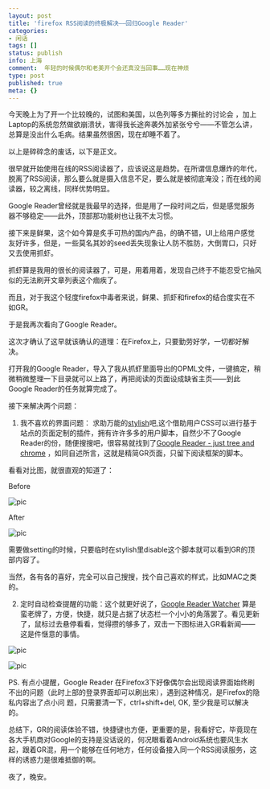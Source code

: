 ```yaml
---
layout: post
title: 'firefox RSS阅读的终极解决——回归Google Reader'
categories:
- 闲话
tags: []
status: publish
info: 上海
comment:  年轻的时候偶尔和老美开个会还真没当回事……现在神烦
type: post
published: true
meta: {}
---
```

今天晚上为了开一个比较晚的，试图和美国，以色列等多方撕扯的讨论会 ，加上Laptop的系统忽然做欲崩溃状，害得我长途奔袭外加紧张兮兮——不管怎么讲，总算是没出什么毛病。结果虽然很困，现在却睡不着了。

以上是碎碎念的废话，以下是正文。

很早就开始使用在线的RSS阅读器了，应该说这是趋势。在所谓信息爆炸的年代，脱离了RSS阅读，那么要么就是摄入信息不足，要么就是被彻底淹没；而在线的阅读器，较之离线，同样优势明显。

Google Reader曾经就是我最早的选择，但是用了一段时间之后，但是感觉服务器不够稳定——此外，顶部那功能树也让我不太习惯。

接下来是鲜果，这个如今算是炙手可热的国内产品，的确不错，UI上给用户感觉友好许多，但是，一些莫名其妙的seed丢失现象让人防不胜防，大倒胃口，只好又去使用抓虾。

抓虾算是我用的很长的阅读器了，可是，用着用着，发现自己终于不能忍受它抽风似的无法刷开文章列表这个痼疾了。

而且，对于我这个轻度firefox中毒者来说，鲜果、抓虾和firefox的结合度实在不如GR。

于是我再次看向了Google Reader。

这次才确认了这早就该确认的道理：在Firefox上，只要勤劳好学，一切都好解决。

打开我的Google Reader，导入了我从抓虾里面导出的OPML文件，一键搞定，稍微稍微整理一下目录就可以上路了，再把阅读的页面设成缺省主页——到此Google Reader的任务就算完成了。

接下来解决两个问题：

1. 我不喜欢的界面问题： 求助万能的[stylish](https://addons.mozilla.org/en-US/firefox/addon/2108)吧,这个借助用户CSS可以进行基于站点的页面定制的插件，拥有许许多多的用户脚本，自然少不了Google Reader的份，随便搜搜吧，很容易就找到了[Google Reader - just tree and chrome](http://userstyles.org/styles/4519) ，如同自述所言，这就是精简GR页面，只留下阅读框架的脚本。

看看对比图，就很直观的知道了：

Before

![pic](http://userstyles.org/style_screenshots/4519_before.png)

After

![pic](http://userstyles.org/style_screenshots/4519_after.png)

需要做setting的时候，只要临时在stylish里disable这个脚本就可以看到GR的顶部内容了。

当然，各有各的喜好，完全可以自己搜搜，找个自己喜欢的样式，比如MAC之类的。

2. 定时自动检查提醒的功能：这个就更好说了，[Google Reader Watcher](https://addons.mozilla.org/en-US/firefox/addon/4808) 算是蛮老牌了，方便，快捷，就只是占据了状态栏一个小小的角落罢了。看见更新了，鼠标过去悬停看看，觉得攒的够多了，双击一下图标进入GR看新闻——这是件惬意的事情。

![pic](https://addons.mozilla.org/en-US/firefox/images/p/13561/1177153144)

![pic](http://i340.photobucket.com/albums/o350/claudxiao/short.png)

PS. 有点小提醒，Google Reader 在Firefox3下好像偶尔会出现阅读界面始终刷不出的问题（此时上部的登录界面却可以刷出来），遇到这种情况，是Firefox的隐私内容出了点小问 题，只需要清一下，ctrl+shift+del, OK, 至少我是可以解决的。

总结下，GR的阅读体验不错，快捷键也方便，更重要的是，我看好它，毕竟现在各大手机商对Google的支持是没话说的，何况眼看着Android系统也要风生水起，跟着GR混，用一个能够在任何地方，任何设备接入同一个RSS阅读服务，这样的诱惑力是很难抵御的啊。

夜了，晚安。


